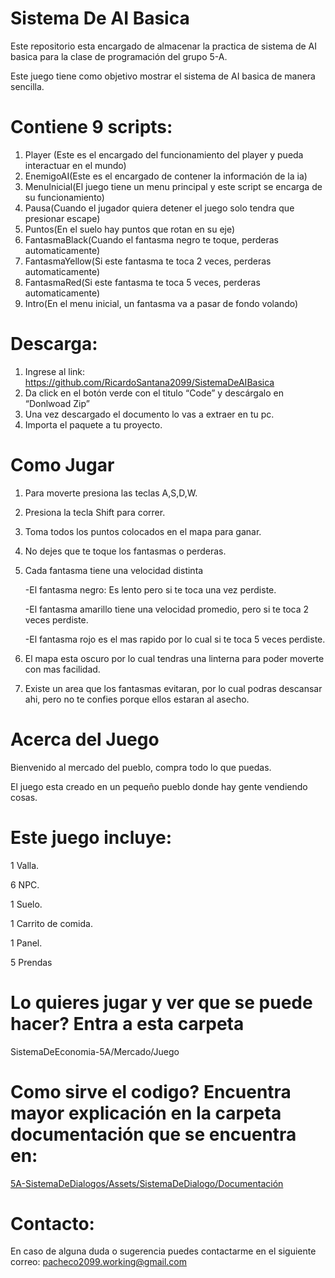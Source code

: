 # Sistema De AI Basica
Este repositorio esta encargado de almacenar la practica de sistema de AI basica para la clase de programación del grupo 5-A.


Este juego tiene como objetivo mostrar el sistema de AI basica de manera sencilla.


# Contiene 9 scripts:
1. Player (Este es el encargado del funcionamiento del player y pueda interactuar en el mundo)
2. EnemigoAI(Este es el encargado de contener la información de la ia)
3. MenuInicial(El juego tiene un menu principal y este script se encarga de su funcionamiento)
4. Pausa(Cuando el jugador quiera detener el juego solo tendra que presionar escape)
5. Puntos(En el suelo hay puntos que rotan en su eje)
6. FantasmaBlack(Cuando el fantasma negro te toque, perderas automaticamente)
7. FantasmaYellow(Si este fantasma te toca 2 veces, perderas automaticamente)
8. FantasmaRed(Si este fantasma te toca 5 veces, perderas automaticamente)
9. Intro(En el menu inicial, un fantasma va a pasar de fondo volando)

# Descarga:
1. Ingrese al link: https://github.com/RicardoSantana2099/SistemaDeAIBasica
2. Da click en el botón verde con el titulo “Code” y descárgalo en “Donlwoad Zip”
3. Una vez descargado el documento lo vas a extraer en tu pc.
4. Importa el paquete a tu proyecto.


# Como Jugar
1. Para moverte presiona las teclas A,S,D,W.
2. Presiona la tecla Shift para correr.
3. Toma todos los puntos colocados en el mapa para ganar.
4. No dejes que te toque los fantasmas o perderas.
5. Cada fantasma tiene una velocidad distinta

   -El fantasma negro: Es lento pero si te toca una vez perdiste.
   
   -El fantasma amarillo tiene una velocidad promedio, pero si te toca 2 veces perdiste.
   
   -El fantasma rojo es el mas rapido por lo cual si te toca 5 veces perdiste.
   
6. El mapa esta oscuro por lo cual tendras una linterna para poder moverte con mas facilidad.
7. Existe un area que los fantasmas evitaran, por lo cual podras descansar ahi, pero no te confies porque ellos estaran al asecho.

# Acerca del Juego

Bienvenido al mercado del pueblo, compra todo lo que puedas.

El juego esta creado en un pequeño pueblo donde hay gente vendiendo cosas.

# Este juego incluye:

1 Valla.

6 NPC.

1 Suelo.

1 Carrito de comida.

1 Panel.

5 Prendas

# Lo quieres jugar y ver que se puede hacer? Entra a esta carpeta

SistemaDeEconomia-5A/Mercado/Juego


# Como sirve el codigo? Encuentra mayor explicación en la carpeta documentación que se encuentra en: 

[5A-SistemaDeDialogos/Assets/SistemaDeDialogo/Documentación](https://github.com/RicardoSantana2099/SistemaDeEconomia-5A/tree/main/Mercado/Assets/SistemaDeEconomia/Documentaci%C3%B3)


# Contacto:

En caso de alguna duda o sugerencia puedes contactarme en el siguiente correo:
pacheco2099.working@gmail.com

